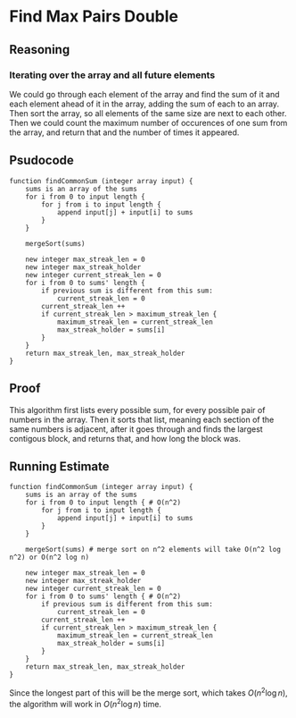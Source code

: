 # Find Max Pairs Double

## Reasoning

### Iterating over the array and all future elements
We could go through each element of the array and find the sum of it and each element ahead of it in the array, adding the sum of each to an array. Then sort the array, so all elements of the same size are next to each other. Then we could count the maximum number of occurences of one sum from the array, and return that and the number of times it appeared.

## Psudocode
```text
function findCommonSum (integer array input) {
    sums is an array of the sums
    for i from 0 to input length {
        for j from i to input length {
            append input[j] + input[i] to sums
        }
    }

    mergeSort(sums)

    new integer max_streak_len = 0
    new integer max_streak_holder
    new integer current_streak_len = 0
    for i from 0 to sums' length {
        if previous sum is different from this sum:
            current_streak_len = 0
        current_streak_len ++
        if current_streak_len > maximum_streak_len {
            maximum_streak_len = current_streak_len
            max_streak_holder = sums[i]
        }
    }
    return max_streak_len, max_streak_holder
}
```

## Proof

This algorithm first lists every possible sum, for every possible pair of numbers in the array. Then it sorts that list, meaning each section of the same numbers is adjacent, after it goes through and finds the largest contigous block, and returns that, and how long the block was.

## Running Estimate
```text
function findCommonSum (integer array input) {
    sums is an array of the sums
    for i from 0 to input length { # O(n^2)
        for j from i to input length {
            append input[j] + input[i] to sums
        }
    }

    mergeSort(sums) # merge sort on n^2 elements will take O(n^2 log n^2) or O(n^2 log n)

    new integer max_streak_len = 0
    new integer max_streak_holder
    new integer current_streak_len = 0
    for i from 0 to sums' length { # O(n^2)
        if previous sum is different from this sum:
            current_streak_len = 0
        current_streak_len ++
        if current_streak_len > maximum_streak_len {
            maximum_streak_len = current_streak_len
            max_streak_holder = sums[i]
        }
    }
    return max_streak_len, max_streak_holder
}
```
Since the longest part of this will be the merge sort, which takes $O(n^2 \log n)$, the algorithm will work in $O(n^2 \log n)$ time.